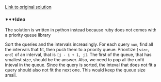 [Link to original solution](https://leetcode.com/problems/minimum-interval-to-include-each-query/discuss/1186817/JavaC%2B%2BPython-Priority-Queue-Solution)

### ***Idea

The solution is written in python instead because ruby does not comes with a priority queue library

Sort the queries and the intervals increasingly.
For each query `num`, find all the intervals that fit, then push them to a priority queue.
Prioritize `[size, end]` of an interval, that is `[j - i + 1, j]`.
The first of the queue, that has smallest size, should be the answer.
Also, we need to pop all the unfit inteval in the queue.
Since the query is sorted, the inteval that does not fit a query should also not fit the next one.  This would keep the queue size small.
